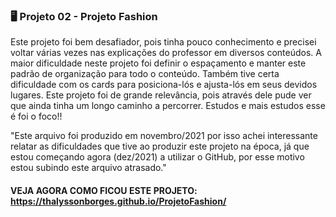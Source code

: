 ###  🖥️ Projeto 02 - Projeto Fashion

Este projeto foi bem desafiador, pois tinha pouco conhecimento e precisei voltar várias vezes nas explicações do professor em diversos conteúdos. A maior dificuldade neste projeto foi definir o espaçamento e manter este padrão de organização para todo o conteúdo. Também tive certa dificuldade com os cards para posiciona-lós e ajusta-lós em seus devidos lugares. Este projeto foi de grande relevância, pois através dele pude ver que ainda tinha um longo caminho a percorrer. Estudos e mais estudos esse é foi o foco!!

"Este arquivo foi produzido em novembro/2021 por isso achei interessante relatar as dificuldades que tive ao produzir este projeto na época, já que estou começando agora (dez/2021) a utilizar o GitHub, por esse motivo estou subindo este arquivo atrasado."

#### VEJA AGORA COMO FICOU ESTE PROJETO: https://thalyssonborges.github.io/ProjetoFashion/

